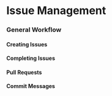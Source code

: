 Issue Management
============

### General Workflow

#### Creating Issues

#### Completing Issues

#### Pull Requests

#### Commit Messages
